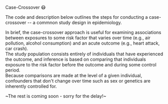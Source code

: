 Case-Crossover 😷 

The code and description below outlines the steps for conducting a case-crossover -- a commnon study design in epidemiology.

In brief, the case-crossover approach is useful for examining associations between exposures to some risk factor that varies over time (e.g., air pollution, alcohol consumption) and an acute outcome (e.g., heart attack, car crash).  
The study population consists entirely of individuals that have experienced the outcome, and inference is based on comparing that individuals exposure to the risk factor before the outcome and during some control period.  
Because comparisons are made at the level of a given individual, confounders that don't change over time such as sex or genetics are inherently controlled for.  

~The rest is coming soon - sorry for the delay!~

